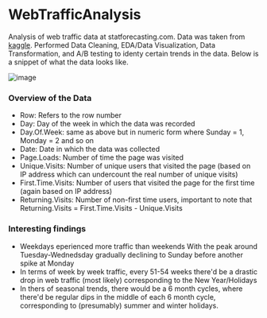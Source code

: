 # WebTrafficAnalysis

Analysis of web traffic data at statforecasting.com. Data was taken from [kaggle]([https://www.kaggle.com/datasets/bobnau/daily-website-visitors/data]). Performed Data Cleaning, EDA/Data Visualization, Data Transformation, and A/B testing to identy certain trends in the data. Below is a snippet of what the data looks like.

![image](https://github.com/DanielLi03/WebTrafficAnalysis/assets/54047781/68ee9c0f-d437-48db-8d5a-0a62ba16108f)

### Overview of the Data

- Row: Refers to the row number
- Day: Day of the week in which the data was recorded
- Day.Of.Week: same as above but in numeric form where Sunday = 1, Monday = 2 and so on
- Date: Date in which the data was collected
- Page.Loads: Number of time the page was visited
- Unique.Visits: Number of unique users that visited the page (based on IP address which can undercount the real number of unique visits)
- First.Time.Visits: Number of users that visited the page for the first time (again based on IP address)
- Returning.Visits: Number of non-first time users, important to note that Returning.Visits = First.Time.Visits - Unique.Visits

### Interesting findings

- Weekdays eperienced more traffic than weekends With the peak around Tuesday-Wednedsday gradually declining to Sunday before another spike at Monday
- In terms of week by week traffic, every 51-54 weeks there'd be a drastic drop in web traffic (most likely) corresponding to the New Year/Holidays
- In thers of seasonal trends, there would be a 6 month cycles, where there'd be regular dips in the middle of each 6 month cycle, corresponding to (presumably) summer and winter holidays.

